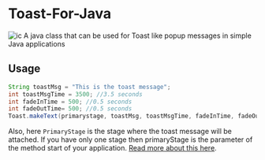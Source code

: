 # Toast-For-Java

![ic](https://user-images.githubusercontent.com/41565823/52897273-dd777f00-31d2-11e9-93e3-c30d8571e5d3.png)
A java class that can be used for Toast like popup messages in simple Java applications

## Usage

```java
String toastMsg = "This is the toast message";
int toastMsgTime = 3500; //3.5 seconds
int fadeInTime = 500; //0.5 seconds
int fadeOutTime= 500; //0.5 seconds
Toast.makeText(primarystage, toastMsg, toastMsgTime, fadeInTime, fadeOutTime);
```

Also, here `PrimaryStage` is the stage where the toast message will be attached. If you have only one stage then primaryStage is the parameter of the method start of your application. 
[Read more about this here](docs.oracle.com/javase/8/javafx/api/javafx/stage/Stage.html).
